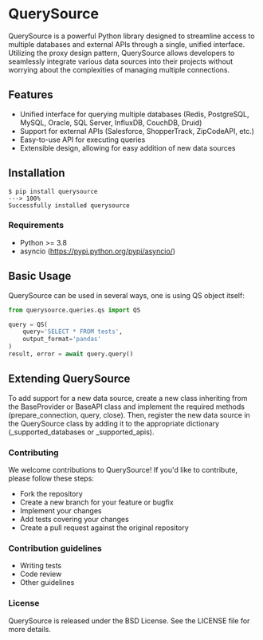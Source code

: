 # QuerySource #

QuerySource is a powerful Python library designed to streamline access to multiple databases and external APIs through a single, unified interface. Utilizing the proxy design pattern, QuerySource allows developers to seamlessly integrate various data sources into their projects without worrying about the complexities of managing multiple connections.

## Features ##

* Unified interface for querying multiple databases (Redis, PostgreSQL, MySQL, Oracle, SQL Server, InfluxDB, CouchDB, Druid)
* Support for external APIs (Salesforce, ShopperTrack, ZipCodeAPI, etc.)
* Easy-to-use API for executing queries
* Extensible design, allowing for easy addition of new data sources

## Installation

<div class="termy">

```console
$ pip install querysource
---> 100%
Successfully installed querysource
```


### Requirements ###

* Python >= 3.8
* asyncio (https://pypi.python.org/pypi/asyncio/)

## Basic Usage ##

QuerySource can be used in several ways, one is using QS object itself:

```python
from querysource.queries.qs import QS

query = QS(
    query='SELECT * FROM tests',
    output_format='pandas'
)
result, error = await query.query()
```

## Extending QuerySource ##

To add support for a new data source, create a new class inheriting from the BaseProvider or BaseAPI class and implement the required methods (prepare_connection, query, close). Then, register the new data source in the QuerySource class by adding it to the appropriate dictionary (_supported_databases or _supported_apis).


### Contributing ###

We welcome contributions to QuerySource! If you'd like to contribute, please follow these steps:

* Fork the repository
* Create a new branch for your feature or bugfix
* Implement your changes
* Add tests covering your changes
* Create a pull request against the original repository

### Contribution guidelines ###

* Writing tests
* Code review
* Other guidelines

### License ###

QuerySource is released under the BSD License. See the LICENSE file for more details.
